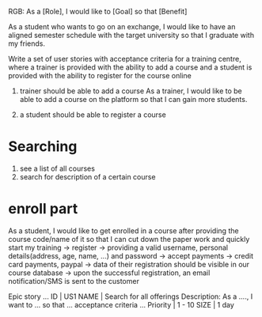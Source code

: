 RGB:
As a [Role], I would like to [Goal] so that [Benefit]

As a student who wants to go on an exchange,
I would like to have an aligned semester schedule with the target university
so that I graduate with my friends.

Write a set of user stories with acceptance criteria for a training centre, where a trainer is provided with the ability to add a course and a student is provided with the ability to register for the course online

1. trainer should be able to add a course
As a trainer,
I would like to be able to add a course on the platform
so that I can gain more students.

2. a student should be able to register a course
# Searching
  1. see a list of all courses
  2. search for description of a certain course
# enroll part
As a student,
I would like to get enrolled in a course after providing the course code/name of it
so that I can cut down the paper work and quickly start my training
-> register -> providing a valid username, personal details(address, age, name, ...) and password
-> accept payments -> credit card payments, paypal
-> data of their registration should be visible in our course database
-> upon the successful registration, an email notification/SMS is sent to the customer

Epic story
...
ID   | US1
NAME | Search for all offerings
Description:
As a ...., I want to ... so that ...
acceptance criteria
...
Priority | 1 - 10
SIZE | 1 day
